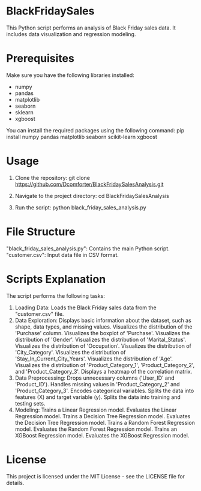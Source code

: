 # BlackFridaySales
This Python script performs an analysis of Black Friday sales data. It includes data visualization and regression modeling.

# Prerequisites
Make sure you have the following libraries installed:

* numpy
* pandas
* matplotlib
* seaborn
* sklearn
* xgboost

You can install the required packages using the following command:
pip install numpy pandas matplotlib seaborn scikit-learn xgboost

# Usage
1. Clone the repository:
   git clone https://github.com/Dcomforter/BlackFridaySalesAnalysis.git

2. Navigate to the project directory:
   cd BlackFridaySalesAnalysis

3. Run the script:
   python black_friday_sales_analysis.py

# File Structure
"black_friday_sales_analysis.py": Contains the main Python script.
"customer.csv": Input data file in CSV format.

# Scripts Explanation
The script performs the following tasks:

1. Loading Data: Loads the Black Friday sales data from the "customer.csv" file.
2. Data Exploration:
    Displays basic information about the dataset, such as shape, data types, and missing values.
    Visualizes the distribution of the 'Purchase' column.
    Visualizes the boxplot of 'Purchase'.
    Visualizes the distribution of 'Gender'.
    Visualizes the distribution of 'Marital_Status'.
    Visualizes the distribution of 'Occupation'.
    Visualizes the distribution of 'City_Category'.
    Visualizes the distribution of 'Stay_In_Current_City_Years'.
    Visualizes the distribution of 'Age'.
    Visualizes the distribution of 'Product_Category_1', 'Product_Category_2', and 'Product_Category_3'.
    Displays a heatmap of the correlation matrix.
3. Data Preprocessing:
    Drops unnecessary columns ('User_ID' and 'Product_ID').
    Handles missing values in 'Product_Category_2' and 'Product_Category_3'.
    Encodes categorical variables.
    Splits the data into features (X) and target variable (y).
    Splits the data into training and testing sets.
4. Modeling:
    Trains a Linear Regression model.
    Evaluates the Linear Regression model.
    Trains a Decision Tree Regression model.
    Evaluates the Decision Tree Regression model.
    Trains a Random Forest Regression model.
    Evaluates the Random Forest Regression model.
    Trains an XGBoost Regression model.
    Evaluates the XGBoost Regression model.

# License
This project is licensed under the MIT License - see the LICENSE file for details.


